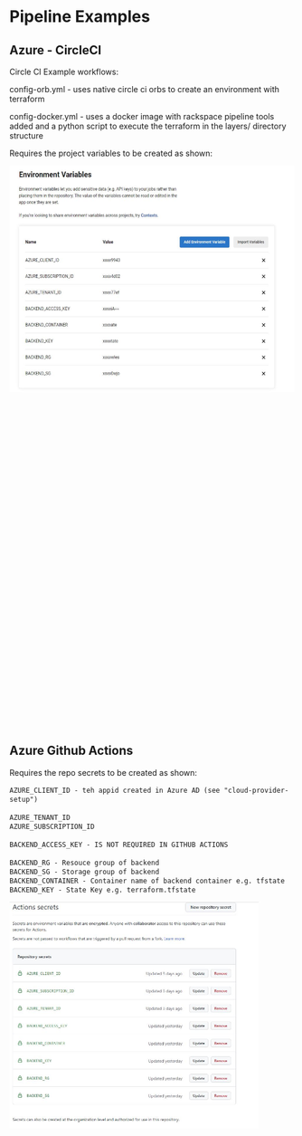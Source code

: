 
# Pipeline Examples

## Azure - CircleCI

Circle CI Example workflows:

config-orb.yml - uses native circle ci orbs to create an environment with terraform

config-docker.yml - uses a docker image with rackspace pipeline tools added and a python script to execute the terraform in the layers/ directory structure

Requires the project variables to be created as shown:

<a>
    <img src="./images/circleci-variables.jpg" alt="circleci variables" title="circleci variables" align="left" height="400" />
</a>

```
AZURE_CLIENT_ID - teh appid created in Azure AD (see "cloud-provider-setup")

AZURE_TENANT_ID
AZURE_SUBSCRIPTION_ID

BACKEND_ACCESS_KEY - access key from Azure storage group, needed until terraform backend supports OIDC (see issue https://github.com/hashicorp/terraform/issues/31802 )

BACKEND_RG - Resouce group of backend
BACKEND_SG - Storage group of backend     
BACKEND_CONTAINER - Container name of backend container e.g. tfstate
BACKEND_KEY - State Key e.g. terraform.tfstate

```
## Azure Github Actions

Requires the repo secrets to be created as shown:

```
AZURE_CLIENT_ID - teh appid created in Azure AD (see "cloud-provider-setup")

AZURE_TENANT_ID
AZURE_SUBSCRIPTION_ID

BACKEND_ACCESS_KEY - IS NOT REQUIRED IN GITHUB ACTIONS

BACKEND_RG - Resouce group of backend
BACKEND_SG - Storage group of backend     
BACKEND_CONTAINER - Container name of backend container e.g. tfstate
BACKEND_KEY - State Key e.g. terraform.tfstate

```

<a>
    <img src="./images/github-secrets.jpg" alt="github secrets" title="github secrets" align="left" height="400" />
</a>

